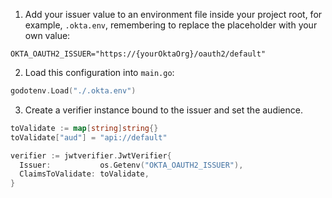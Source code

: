 1. Add your issuer value to an environment file inside your project root, for example, `.okta.env`, remembering to replace the placeholder with your own value:

```
OKTA_OAUTH2_ISSUER="https://{yourOktaOrg}/oauth2/default"
```

2. Load this configuration into `main.go`:

```go
godotenv.Load("./.okta.env")
```

3. Create a verifier instance bound to the issuer and set the audience.

```go
toValidate := map[string]string{}
toValidate["aud"] = "api://default"

verifier := jwtverifier.JwtVerifier{
  Issuer:           os.Getenv("OKTA_OAUTH2_ISSUER"),
  ClaimsToValidate: toValidate,
}
```
